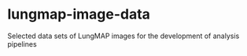 # lungmap-image-data
Selected data sets of LungMAP images for the development of analysis pipelines

